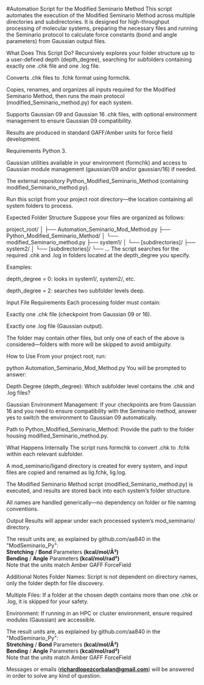 #Automation Script for the Modified Seminario Method
This script automates the execution of the Modified Seminario Method across multiple directories and subdirectories. It is designed for high-throughput processing of molecular systems, preparing the necessary files and running the Seminario protocol to calculate force constants (bond and angle parameters) from Gaussian output files.

What Does This Script Do?
Recursively explores your folder structure up to a user-defined depth (depth_degree), searching for subfolders containing exactly one .chk file and one .log file.

Converts .chk files to .fchk format using formchk.

Copies, renames, and organizes all inputs required for the Modified Seminario Method, then runs the main protocol (modified_Seminario_method.py) for each system.

Supports Gaussian 09 and Gaussian 16 .chk files, with optional environment management to ensure Gaussian 09 compatibility.

Results are produced in standard GAFF/Amber units for force field development.

Requirements
Python 3.

Gaussian utilities available in your environment (formchk) and access to Gaussian module management (gaussian/09 and/or gaussian/16) if needed.

The external repository Python_Modified_Seminario_Method (containing modified_Seminario_method.py).

Run this script from your project root directory—the location containing all system folders to process.

Expected Folder Structure
Suppose your files are organized as follows:

project_root/
│
├── Automation_Seminario_Mod_Method.py
├── Python_Modified_Seminario_Method/
│    └── modified_Seminario_method.py
├── system1/
│    └── [subdirectories]/
├── system2/
│    └── [subdirectories]/
└── ...
The script searches for the required .chk and .log in folders located at the depth_degree you specify.

Examples:

depth_degree = 0: looks in system1/, system2/, etc.

depth_degree = 2: searches two subfolder levels deep.

Input File Requirements
Each processing folder must contain:

Exactly one .chk file (checkpoint from Gaussian 09 or 16).

Exactly one .log file (Gaussian output).

The folder may contain other files, but only one of each of the above is considered—folders with more will be skipped to avoid ambiguity.

How to Use
From your project root, run:

python Automation_Seminario_Mod_Method.py
You will be prompted to answer:

Depth Degree (depth_degree): Which subfolder level contains the .chk and .log files?

Gaussian Environment Management: If your checkpoints are from Gaussian 16 and you need to ensure compatibility with the Seminario method, answer yes to switch the environment to Gaussian 09 automatically.

Path to Python_Modified_Seminario_Method: Provide the path to the folder housing modified_Seminario_method.py.

What Happens Internally
The script runs formchk to convert .chk to .fchk within each relevant subfolder.

A mod_seminario/ligand directory is created for every system, and input files are copied and renamed as lig.fchk, lig.log.

The Modified Seminario Method script (modified_Seminario_method.py) is executed, and results are stored back into each system’s folder structure.

All names are handled generically—no dependency on folder or file naming conventions.

Output
Results will appear under each processed system’s mod_seminario/ directory.

The result units are, as explained by github.com/aa840 in the "ModSeminario_Py":  
  **Stretching** / **Bond** Parameters **(kcal/mol/Å²)**  
  **Bending** / **Angle** Parameters **(kcal/mol/rad²)**  
  Note that the units match Amber GAFF ForceField  

Additional Notes
Folder Names: Script is not dependent on directory names, only the folder depth for file discovery.

Multiple Files: If a folder at the chosen depth contains more than one .chk or .log, it is skipped for your safety.

Environment: If running in an HPC or cluster environment, ensure required modules (Gaussian) are accessible.

The result units are, as explained by github.com/aa840 in the "ModSeminario_Py":  
  **Stretching** / **Bond** Parameters **(kcal/mol/Å²)**  
  **Bending** / **Angle** Parameters **(kcal/mol/rad²)**  
  Note that the units match Amber GAFF ForceField  
  
Messages or emails (**richardlopezcorbalan@gmail.com**) will be answered in order to solve any kind of question.  

  
